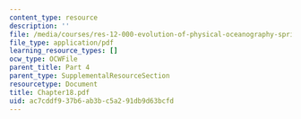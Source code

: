 ```yaml
---
content_type: resource
description: ''
file: /media/courses/res-12-000-evolution-of-physical-oceanography-spring-2007/ac7cddf937b6ab3bc5a291db9d63bcfd_Chapter18.pdf
file_type: application/pdf
learning_resource_types: []
ocw_type: OCWFile
parent_title: Part 4
parent_type: SupplementalResourceSection
resourcetype: Document
title: Chapter18.pdf
uid: ac7cddf9-37b6-ab3b-c5a2-91db9d63bcfd
---
```

